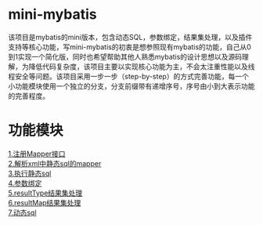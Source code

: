 # mini-mybatis
该项目是mybatis的mini版本，包含动态SQL，参数绑定，结果集处理，以及插件支持等核心功能，写mini-mybatis的初衷是想参照现有mybatis的功能，自己从0到1实现一个简化版，同时也希望帮助其他人熟悉mybatis的设计思想以及源码理解，为降低代码复杂度，该项目主要以实现核心功能为主，不会太注重性能以及线程安全等问题。该项目采用一步一步（step-by-step）的方式完善功能，每一个小功能模块使用一个独立的分支，分支前缀带有递增序号，序号由小到大表示功能的完善程度。
# 功能模块
[1.注册Mapper接口](https://github.com/FuriousPws002/mini-mybatis/wiki/1.%E6%B3%A8%E5%86%8CMapper%E6%8E%A5%E5%8F%A3 "Markdown") <br>
[2.解析xml中静态sql的mapper](https://github.com/FuriousPws002/mini-mybatis/wiki/2.%E8%A7%A3%E6%9E%90xml%E4%B8%AD%E9%9D%99%E6%80%81sql%E7%9A%84mapper "Markdown") <br>
[3.执行静态sql](https://github.com/FuriousPws002/mini-mybatis/wiki/3.%E6%89%A7%E8%A1%8C%E9%9D%99%E6%80%81sql "Markdown") <br>
[4.参数绑定](https://github.com/FuriousPws002/mini-mybatis/wiki/4.%E5%8F%82%E6%95%B0%E7%BB%91%E5%AE%9A "Markdown") <br>
[5.resultType结果集处理](https://github.com/FuriousPws002/mini-mybatis/wiki/5.resultType%E7%BB%93%E6%9E%9C%E9%9B%86%E5%A4%84%E7%90%86 "Markdown") <br>
[6.resultMap结果集处理](https://github.com/FuriousPws002/mini-mybatis/wiki/6.resultMap%E7%BB%93%E6%9E%9C%E9%9B%86%E5%A4%84%E7%90%86 "Markdown") <br>
[7.动态sql](https://github.com/FuriousPws002/mini-mybatis/wiki/7.%E5%8A%A8%E6%80%81sql "Markdown") <br>
